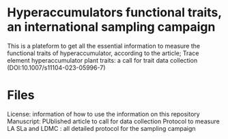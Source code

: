# Hyperaccumulators functional traits, an international sampling campaign

This is a plateform to get all the essential information to measure the functional traits of hyperaccumulator, according to the article; Trace element hyperaccumulator plant traits: a call for trait data collection (DOI:10.1007/s11104-023-05996-7)

# Files
License: information of how to use the information on this repository
Manuscript: PUblished article to call for data collection
Protocol to measure LA SLa and LDMC : all detailed protocol for the sampling campaign
